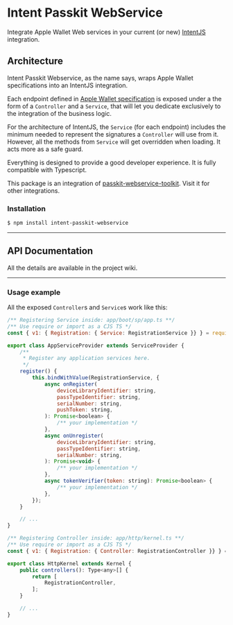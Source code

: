 # Intent Passkit WebService

Integrate Apple Wallet Web services in your current (or new) [IntentJS](https://github.com/intentjs/intent) integration.

## Architecture

Intent Passkit Webservice, as the name says, wraps Apple Wallet specifications into an IntentJS integration.

Each endpoint defined in [Apple Wallet specification](https://developer.apple.com/documentation/walletpasses/adding_a_web_service_to_update_passes) is exposed under a the form of a `Controller` and a `Service`, that will let you dedicate exclusively to the integration of the business logic.

For the architecture of IntentJS, the `Service` (for each endpoint) includes the minimum needed to represent the signatures a `Controller` will use from it. However, all the methods from `Service` will get overridden when loading. It acts more as a safe guard.

Everything is designed to provide a good developer experience. It is fully compatible with Typescript.

This package is an integration of [passkit-webservice-toolkit](https://github.com/alexandercerutti/passkit-webservice-toolkit). Visit it for other integrations.

### Installation

```sh
$ npm install intent-passkit-webservice
```

---

## API Documentation

All the details are available in the project wiki.

---

### Usage example

All the exposed `Controller`s and `Service`s work like this:

```js
/** Registering Service inside: app/boot/sp/app.ts **/
/** Use require or import as a CJS TS */
const { v1: { Registration: { Service: RegistrationService }} } = require("intent-passkit-webservice");

export class AppServiceProvider extends ServiceProvider {
	/**
	 * Register any application services here.
	 */
	register() {
		this.bindWithValue(RegistrationService, {
			async onRegister(
				deviceLibraryIdentifier: string,
				passTypeIdentifier: string,
				serialNumber: string,
				pushToken: string,
			): Promise<boolean> {
				/** your implementation */
			},
			async onUnregister(
				deviceLibraryIdentifier: string,
				passTypeIdentifier: string,
				serialNumber: string,
			): Promise<void> {
				/** your implementation */
			},
			async tokenVerifier(token: string): Promise<boolean> {
				/** your implementation */
			},
		});
	}

	// ...
}

/** Registering Controller inside: app/http/kernel.ts **/
/** Use require or import as a CJS TS */
const { v1: { Registration: { Controller: RegistrationController }} } = require("intent-passkit-webservice");

export class HttpKernel extends Kernel {
	public controllers(): Type<any>[] {
		return [
			RegistrationController,
		];
	}

	// ...
}
```
